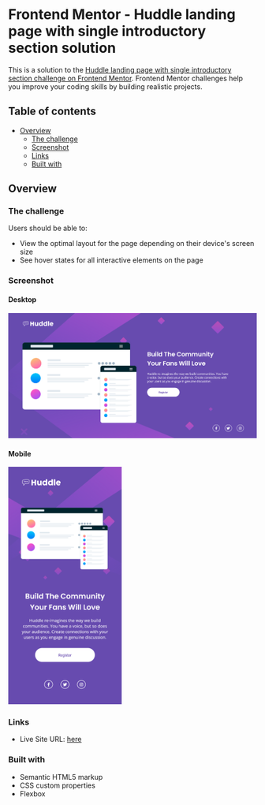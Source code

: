 # Frontend Mentor - Huddle landing page with single introductory section solution

This is a solution to the [Huddle landing page with single introductory section challenge on Frontend Mentor](https://www.frontendmentor.io/challenges/huddle-landing-page-with-a-single-introductory-section-B_2Wvxgi0). Frontend Mentor challenges help you improve your coding skills by building realistic projects. 

## Table of contents

- [Overview](#overview)
  - [The challenge](#the-challenge)
  - [Screenshot](#screenshot)
  - [Links](#links)
  - [Built with](#built-with)


## Overview

### The challenge

Users should be able to:

- View the optimal layout for the page depending on their device's screen size
- See hover states for all interactive elements on the page

### Screenshot

#### Desktop
![huddle-landing-page-with-single-introductory-section](images/screenshot-desktop.png)

#### Mobile
<img src="images/screenshot-mobile.png" alt="mobile view" width="230"/>

### Links

- Live Site URL: [here](https://frontend-mentor-challenges-pk.netlify.app/huddle-landing-page-with-single-introductory-section/index.html)

### Built with

- Semantic HTML5 markup
- CSS custom properties
- Flexbox
